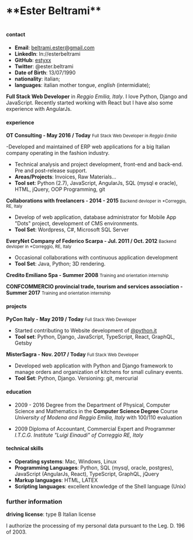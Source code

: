 
<h1>**Ester Beltrami**<h1>

#### **contact**
- **Email**: beltrami.ester@gmail.com
- **LinkedIn**: ln://esterbeltrami
- **GitHub**: [estyxx](https://github.com/estyxx) 
- **Twitter**: @ester.beltrami
- **Date of Birth**: 13/07/1990
- **nationality**: italian; 
- **languages**: italian mother tongue, *english* (intermidiate);

**Full Stack Web Developer** in *Reggio Emilia, Italy*. I love Python, Django and JavaScript. Recently started working with React but I have also some experience with AngularJs.


#### **experience**


**OT Consulting - May 2016 / Today**
<small>Full Stack Web Developer in *Reggio Emilia*</small>

-Developed and maintained of ERP web applications for a big Italian company operating in the fashion industry. 
- Technical analysis and project development, front-end and back-end. Pre and post-release support.
- **Areas/Projects**: Invoices, Raw Materials...
- **Tool set**: Python (2.7), JavaScript, AngularJs, SQL (mysql e oracle), HTML, jQuery, OOP Programming, git


**Collaborations with freelancers - 2014 - 2015**
<small>Backend devloper in *Correggio, RE, Italy</small>

- Develop of web application, database administrator for Mobile App "Dots" project, development of CMS environments.
- **Tool Set**: Wordpress, C#, Microsoft SQL Server


**EveryNet Company of Federico Scarpa - Jul. 2011 / Oct. 2012**
<small>Backend devloper in *Correggio, RE, Italy</small>

- Occasional collaborations with continuous application development
- **Tool Set**: Java, Python; 3D rendering.


**Credito Emiliano Spa - Summer 2008**
<small>Training and orientation internship</small>


**CONFCOMMERCIO provincial trade, tourism and services association - Summer 2017**
<small>Training and orientation internship</small>



#### **projects**

**PyCon Italy - May 2019 / Today**
<small>Full Stack Web Developer</small>

- Started contributing to Website development of [@python.it](https://twitter.com/pyconit)
- **Tool set**: Python, Django, JavaScript, TypeScript, React, GraphQL, Getsby 


**MisterSagra - Nov. 2017 / Today**
<small>Full Stack Web Developer</small>

- Developed web application with Python and Django framework to manage orders and organization of kitchens for small culinary events.
- **Tool Set**: Python, Django. Versioning: git, mercurial


#### **education**
- 2009 - 2016 Degree from the Department of Physical, Computer Science and Mathematics in the **Computer Science Degree** Course
*University of Modena and Reggio Emilia, Italy*
with 100/110 evaluation

- 2009 Diploma of Accountant, Commercial Expert and Programmer
*I.T.C.G. Institute "Luigi Einaudi" of Correggio RE, Italy*


#### **technical skills**
- **Operating systems**: Mac, Windows, Linux
- **Programming Languages**: Python, SQL (mysql, oracle, postgres), JavaScript (AngularJs, React), TypeScript, GraphQL, jQuery
- **Markup languages**: HTML, LATEX
- **Scripting languages**: excellent knowledge of the Shell language (Unix)

### **further information**
**driving license**: type B Italian license

I authorize the processing of my personal data pursuant to the Leg. D. 196 of 2003.